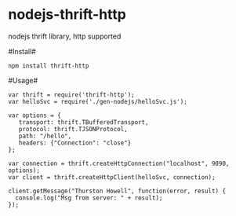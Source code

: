 # nodejs-thrift-http
nodejs thrift library, http supported

#Install#
```
npm install thrift-http
```

#Usage#
```
var thrift = require('thrift-http');
var helloSvc = require('./gen-nodejs/helloSvc.js');

var options = {
   transport: thrift.TBufferedTransport,
   protocol: thrift.TJSONProtocol,
   path: "/hello",
   headers: {"Connection": "close"}
};

var connection = thrift.createHttpConnection("localhost", 9090, options);
var client = thrift.createHttpClient(helloSvc, connection);

client.getMessage("Thurston Howell", function(error, result) {
  console.log("Msg from server: " + result);
});
```
